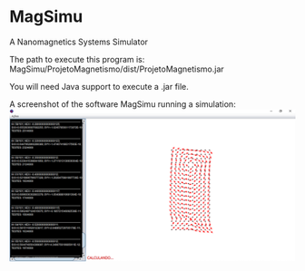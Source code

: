 # MagSimu
<p>A Nanomagnetics Systems Simulator</p>
<p>The path to execute this program is: MagSimu/ProjetoMagnetismo/dist/ProjetoMagnetismo.jar </p>
<p>You will need Java support to execute a .jar file. </p>

A screenshot of the software MagSimu running a simulation:
<img src="https://github.com/rodrigols-10/MagSimu/blob/main/2017-10-17%20(28).png?raw=true" alt="MagSimu runnning a simulation">
